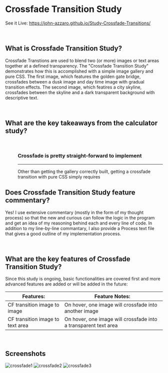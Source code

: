 # Crossfade Transition Study
See it Live: https://john-azzaro.github.io/Study-Crossfade-Transitions/

<br>

## What is Crossfade Transition Study?
Crossfade Transtions are used to blend two (or more) images or text areas together at a defined transparency. The "Crossfade Transition Study" demonstrates how this is accomplished with a simple image gallery and pure CSS.  The first image, which features the golden gate bridge, crossfades between a dusk image and day time image with gradual transition effects.  The second image, which featires a city skyline, crossfades between the skyline and a dark transparent background with descriptive text.

<br>

## What are the key takeaways from the calculator study?

<br>
<dl>
<dd> 

### Crossfade is pretty straight-forward to implement
-----
Other than getting the gallery correctly built, getting a crossfade transition with pure CSS simply requires 

</dd>
</dl>

## Does Crossfade Transition Study feature commentary?
Yes! I use extensive commentary (mostly in the form of my thought process) so that the new and curious can follow the logic in the program and get an idea of my reasoning behind each and every line of code.  In addition to my line-by-line commantary, I also provide a Process text file that gives a good outline of my implementation process. 

<br>

## What are the key features of Crossfade Transition Study?
Since this study is ongoing, basic functionalities are covered first and more advanced features are added or will be added in the future:


| **Features:**                            | **Feature Notes:**                             |
| ---------------------------------------- | ----------------------------------------------|
| CF transition image to image                          |   On hover, one image will crossfade into another image              |
| CF transition image to text area                    |  On hover, one image will crossfade into a transparent text area      |


<br>

## Screenshots
![crossfade1](https://user-images.githubusercontent.com/37447586/62242080-44f34680-b38f-11e9-8d7e-8808baea9ceb.png)
![crossfade2](https://user-images.githubusercontent.com/37447586/62242082-44f34680-b38f-11e9-9cec-e529068eff6d.png)
![crossfade3](https://user-images.githubusercontent.com/37447586/62242083-44f34680-b38f-11e9-9f59-4d39ec8da6c3.png)


